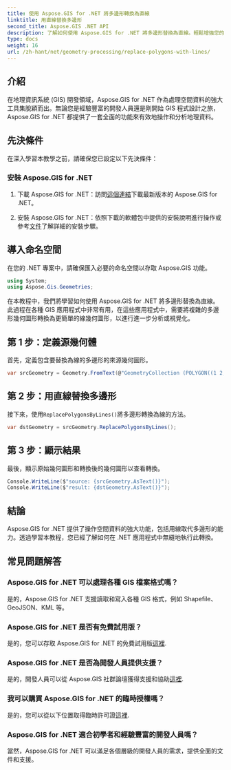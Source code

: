 ```yaml
---
title: 使用 Aspose.GIS for .NET 將多邊形轉換為直線
linktitle: 用直線替換多邊形
second_title: Aspose.GIS .NET API
description: 了解如何使用 Aspose.GIS for .NET 將多邊形替換為直線。輕鬆增強您的 GIS 資料操作技能。
type: docs
weight: 16
url: /zh-hant/net/geometry-processing/replace-polygons-with-lines/
---
```

## 介紹
在地理資訊系統 (GIS) 開發領域，Aspose.GIS for .NET 作為處理空間資料的強大工具集脫穎而出。無論您是經驗豐富的開發人員還是剛開始 GIS 程式設計之旅，Aspose.GIS for .NET 都提供了一套全面的功能來有效地操作和分析地理資料。
## 先決條件
在深入學習本教學之前，請確保您已設定以下先決條件：
### 安裝 Aspose.GIS for .NET
1. 下載 Aspose.GIS for .NET：訪問[這個連結](https://releases.aspose.com/gis/net/)下載最新版本的 Aspose.GIS for .NET。
   
2. 安裝 Aspose.GIS for .NET：依照下載的軟體包中提供的安裝說明進行操作或參考[文件](https://reference.aspose.com/gis/net/)了解詳細的安裝步驟。

## 導入命名空間
在您的 .NET 專案中，請確保匯入必要的命名空間以存取 Aspose.GIS 功能。
```csharp
using System;
using Aspose.Gis.Geometries;
```

在本教程中，我們將學習如何使用 Aspose.GIS for .NET 將多邊形替換為直線。此過程在各種 GIS 應用程式中非常有用，在這些應用程式中，需要將複雜的多邊形幾何圖形轉換為更簡單的線幾何圖形，以進行進一步分析或視覺化。
## 第 1 步：定義源幾何體
首先，定義包含要替換為線的多邊形的來源幾何圖形。
```csharp
var srcGeometry = Geometry.FromText(@"GeometryCollection (POLYGON((1 2, 1 4, 3 4, 3 2)), Point (5 1))");
```
## 第 2 步：用直線替換多邊形
接下來，使用`ReplacePolygonsByLines()`將多邊形轉換為線的方法。
```csharp
var dstGeometry = srcGeometry.ReplacePolygonsByLines();
```
## 第 3 步：顯示結果
最後，顯示原始幾何圖形和轉換後的幾何圖形以查看轉換。
```csharp
Console.WriteLine($"source: {srcGeometry.AsText()}");
Console.WriteLine($"result: {dstGeometry.AsText()}");
```

## 結論
Aspose.GIS for .NET 提供了操作空間資料的強大功能，包括用線取代多邊形的能力。透過學習本教程，您已經了解如何在 .NET 應用程式中無縫地執行此轉換。
## 常見問題解答
### Aspose.GIS for .NET 可以處理各種 GIS 檔案格式嗎？
是的，Aspose.GIS for .NET 支援讀取和寫入各種 GIS 格式，例如 Shapefile、GeoJSON、KML 等。
### Aspose.GIS for .NET 是否有免費試用版？
是的，您可以存取 Aspose.GIS for .NET 的免費試用版[這裡](https://releases.aspose.com/).
### Aspose.GIS for .NET 是否為開發人員提供支援？
是的，開發人員可以從 Aspose.GIS 社群論壇獲得支援和協助[這裡](https://forum.aspose.com/c/gis/33).
### 我可以購買 Aspose.GIS for .NET 的臨時授權嗎？
是的，您可以從以下位置取得臨時許可證[這裡](https://purchase.aspose.com/temporary-license/).
### Aspose.GIS for .NET 適合初學者和經驗豐富的開發人員嗎？
當然，Aspose.GIS for .NET 可以滿足各個層級的開發人員的需求，提供全面的文件和支援。